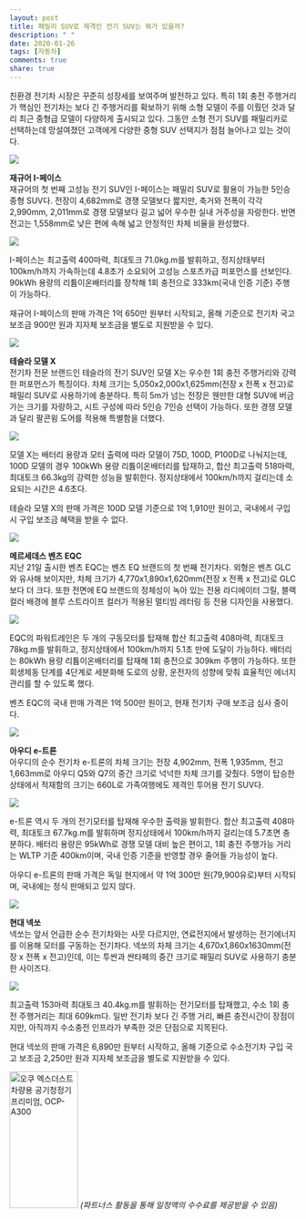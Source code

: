 ```yaml
---
layout: post
title: 패밀리 SUV로 제격인 전기 SUV는 뭐가 있을까?
description: " "
date: 2020-01-26
tags: [자동차]
comments: true
share: true
---
```



친환경 전기차 시장은 꾸준히 성장세를 보여주며 발전하고 있다. 특히 1회 충전 주행거리가 핵심인 전기차는 보다 긴 주행거리를 확보하기 위해 소형 모델이 주를 이뤘던 것과 달리 최근 중형급 모델이 다양하게 출시되고 있다. 그동안 소형 전기 SUV를 패밀리카로 선택하는데 망설여졌던 고객에게 다양한 중형 SUV 선택지가 점점 늘어나고 있는 것이다.

![](https://post-phinf.pstatic.net/MjAxOTEwMjlfMjEy/MDAxNTcyMzM0NTE0NzM1.4J4G3L3yenURD7tGCVddl1rNaqVK83TvWAl7aTqVq2cg.Bhv32ZYVlLgjnJLbiLcMSjzQBNblARPvOT-DGGn2j6kg.JPEG/Jaguar-I-Pace-2019-1280-01_copy.jpg?type=w1200)

**재규어  I-페이스**  
재규어의 첫 번째 고성능 전기 SUV인 I-페이스는 패밀리 SUV로 활용이 가능한 5인승 중형 SUV다. 전장이 4,682mm로 경쟁 모델보다 짧지만, 축거와 전폭이 각각 2,990mm, 2,011mm로 경쟁 모델보다 길고 넓어 우수한 실내 거주성을 자랑한다. 반면 전고는 1,558mm로 낮은 편에 속해 넓고 안정적인 차체 비율을 완성했다.

![](https://post-phinf.pstatic.net/MjAxOTEwMjlfNjIg/MDAxNTcyMzM0NTIzNjIx.IqZjv8inJ0tFFuAyd3imukTJ7m9ZHqVxKu41hQyT36gg.ldSJPHatNoky1BRHQYuilk-MRZuWFpXZOYtoAV5OwTQg.JPEG/Jaguar-I-Pace-2019-1280-92_copy.jpg?type=w1200)

I-페이스는 최고출력 400마력, 최대토크 71.0kg.m를 발휘하고, 정지상태부터 100km/h까지 가속하는데 4.8초가 소요되어 고성능 스포츠카급 퍼포먼스를 선보인다. 90kWh 용량의 리튬이온배터리를 장착해 1회 충전으로 333km(국내 인증 기준) 주행이 가능하다.

재규어 I-페이스의 판매 가격은  1억 650만 원부터 시작되고, 올해 기준으로 전기차 국고 보조금 900만 원과 지자체 보조금을 별도로 지원받을 수 있다.

![](https://post-phinf.pstatic.net/MjAxOTEwMjlfMjQy/MDAxNTcyMzM0NTMxNzk1.hrGB3gB-nE4p77vQY8wyBzadg1vaqVvUtlweBKv4Js0g.qfwp06_G4Ipy33JYzbZu_cbiOr_uCTAuVPvzJwsBbxIg.JPEG/Tesla-Model_X-2017-1280-0f_copy.jpg?type=w1200)

**테슬라 모델 X**  
전기차 전문 브랜드인 테슬라의 전기 SUV인 모델 X는 우수한 1회 충전 주행거리와 강력한 퍼포먼스가 특징이다. 차체 크기는  5,050x2,000x1,625mm(전장 x 전폭 x 전고)로 패밀리 SUV로 사용하기에 충분하다. 특히 5m가 넘는 전장은 웬만한 대형 SUV에 버금가는 크기를 자랑하고, 시트 구성에 따라 5인승 7인승 선택이 가능하다. 또한 경쟁 모델과 달리 팔콘윙 도어를 적용해 특별함을 더했다.

![](https://post-phinf.pstatic.net/MjAxOTEwMjlfNTMg/MDAxNTcyMzM0NTQwODAw.rx9lVYmhC3CsXZIJ13lxa6jubjgKw2CGgUcqsF1wouMg.zXrHWFrN6trP0EQIYz2-BTuuXh_FdkuZeemr6AO_06Ag.JPEG/Tesla-Model_X-2017-1280-1b_copy.jpg?type=w1200)

모델 X는 배터리 용량과 모터 출력에 따라 모델이 75D, 100D, P100D로 나눠지는데, 100D 모델의 경우  100kWh 용량 리튬이온배터리를 탑재하고, 합산 최고출력 518마력, 최대토크 66.3kg의 강력한 성능을 발휘한다. 정지상태에서 100km/h까지 걸리는데 소요되는 시간은 4.6초다.

테슬라 모델 X의 판매 가격은 100D 모델 기준으로  1억 1,910만 원이고, 국내에서 구입 시 구입 보조금 혜택을 받을 수 없다.

![](https://post-phinf.pstatic.net/MjAxOTEwMjlfMjEy/MDAxNTcyMzM0NTUzMzg5.vpcSQsjcG3hlRWOIX3-eNe6VJamzVtKX_nvzIdJbO_Ig.GtTzdP01QUk09ahUeslm0yZk-xYQVzDzf2UoqCIjzosg.JPEG/%EC%82%AC%EC%A7%841-%EB%8D%94_%EB%89%B4_EQC_copy.jpg?type=w1200)

**메르세데스 벤츠 EQC**  
지난 21일 출시한 벤츠 EQC는 벤츠 EQ 브랜드의 첫 번째 전기차다. 외형은 벤츠 GLC와 유사해 보이지만, 차체 크기가  4,770x1,890x1,620mm(전장 x 전폭 x 전고)로 GLC보다 더 크다. 또한 전면에 EQ 브랜드의 정체성이 녹아 있는 전용 라디에이터 그릴, 블랙컬러 배경에 블루 스트라이프 컬러가 적용된 멀티빔 레터링 등 전용 디자인을 사용했다.

![](https://post-phinf.pstatic.net/MjAxOTEwMjlfMjYg/MDAxNTcyMzM0NTYxMzIw.GC5JWxgQyip-WmGTVJ3ndHUqFhWwhGLuMo1VBOzZZdUg.5hnr4fQdBAOs5WurJmZEhbBoVMxcth-hrD4E6XtYRt4g.JPEG/%EC%82%AC%EC%A7%843-%EB%8D%94_%EB%89%B4_EQC_copy.jpg?type=w1200)

EQC의 파워트레인은 두 개의 구동모터를 탑재해 합산 최고출력 408마력, 최대토크 78kg.m를 발휘하고, 정지상태에서 100km/h까지 5.1초 만에 도달이 가능하다. 배터리는  80kWh 용량 리튬이온배터리를 탑재해 1회 충전으로 309km 주행이 가능하다. 또한 회생제동 단계를 4단계로 세분화해 도로의 상황, 운전자의 성향에 맞춰 효율적인 에너지 관리를 할 수 있도록 했다.

벤츠 EQC의 국내 판매 가격은  1억 500만 원이고, 현재 전기차 구매 보조금 심사 중이다.

![](https://post-phinf.pstatic.net/MjAxOTEwMjlfNDMg/MDAxNTcyMzM0NTczNzE3.sFYI3eXthP1qL7HuDjvv2Lxqwd6aLTUtdPj0fEaqZBgg.0qeWcQ8fUy0BYmBWxf9z-pDFryz6NDBN53KxSKJjFLIg.JPEG/Audi-e-tron-2020-1280-02_copy.jpg?type=w1200)

**아우디 e-트론**  
아우디의 순수 전기차 e-트론의 차체 크기는 전장 4,902mm, 전폭 1,935mm, 전고 1,663mm로 아우디 Q5와 Q7의 중간 크기로 넉넉한 차체 크기를 갖췄다. 5명이 탑승한 상태에서 적재함의 크기는 660L로 가족여행에도 제격인 투어용 전기 SUV다.

![](https://post-phinf.pstatic.net/MjAxOTEwMjlfMjI5/MDAxNTcyMzM0NTgwMDE0.VV3BVUOf3zCKsd9A_PmLyMMBYblMLJhkWwa1beoVEz4g.VliagaW2EB1nkqxuH25J-eExR4ww2lGiuyFBIu2roPcg.JPEG/Audi-e-tron-2020-1280-ca_copy.jpg?type=w1200)

e-트론 역시 두 개의 전기모터를 탑재해 우수한 출력을 발휘한다. 합산 최고출력 408마력, 최대토크 67.7kg.m를 발휘하며 정지상태에서 100km/h까지 걸리는데 5.7초면 충분하다. 배터리 용량은 95kWh로 경쟁 모델 대비 높은 편이고, 1회 충전 주행가능 거리는 WLTP 기준 400km이며, 국내 인증 기준을 반영할 경우 줄어들 가능성이 높다.

아우디 e-트론의 판매 가격은 독일 현지에서 약  1억 300만 원(79,900유로)부터 시작되며, 국내에는 정식 판매되고 있지 않다.

![](https://post-phinf.pstatic.net/MjAxOTEwMjlfMTE1/MDAxNTcyMzM0NTg4MzQw.USQCPNNV_dcPzMpsqNKOcFHJxR3bv3mNjtaPgc7VaK4g.YyDHlgmbtOzF5CdMcgZj0HoIBECIFtfYNO_RDdpDhHUg.JPEG/Hyundai-Nexo-2019-1280-02_copy.jpg?type=w1200)

**현대 넥쏘**  
넥쏘는 앞서 언급한 순수 전기차와는 사뭇 다르지만, 연료전지에서 발생하는 전기에너지를 이용해 모터를 구동하는 전기차다. 넥쏘의 차체 크기는  4,670x1,860x1630mm(전장 x 전폭 x 전고)인데,  이는 투싼과 싼타페의 중간 크기로 패밀리 SUV로 사용하기 충분한 사이즈다.

![](https://post-phinf.pstatic.net/MjAxOTEwMjlfMTA0/MDAxNTcyMzM0NTk0MDQ2.oycDwHrPM5D_DWeVnTIqBkQeMu_czW7ns_I0Jlii3mwg.2BKCp7N7bnYAga1EzO8IGWKPSqGnMmQ-2czr5J50J-kg.JPEG/Hyundai-Nexo-2019-1280-5d_copy.jpg?type=w1200)

최고출력 153마력 최대토크 40.4kg.m를 발휘하는 전기모터를 탑재했고, 수소  1회 충전 주행거리는 최대 609km다. 일반 전기차 보다 긴 주행 거리, 빠른 충전시간이 장점이지만, 아직까지 수소충전 인프라가 부족한 것은 단점으로 지목된다.

현대 넥쏘의 판매 가격은 6,890만 원부터 시작하고, 올해 기준으로 수소전기차 구입 국고 보조금 2,250만 원과 지자체 보조금을 별도로 지원받을 수 있다.

<a href="https://coupa.ng/bQrnah" target="_blank" referrerpolicy="unsafe-url"><img src="https://static.coupangcdn.com/image/affiliate/banner/1fa40a748e19556ffc48415b95e36130@2x.jpg" alt="오쿠 엑스더스트 차량용 공기청정기 프리미엄, OCP-A300" width="120" height="240"></a>
_(파트너스 활동을 통해 일정액의 수수료를 제공받을 수 있음)_